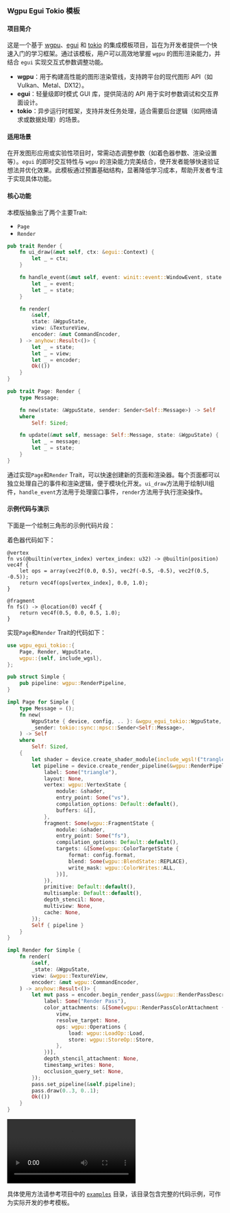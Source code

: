 ### Wgpu Egui Tokio 模板

#### 项目简介  

这是一个基于 [wgpu](https://github.com/gfx-rs/wgpu-rs)、[egui](https://github.com/emilk/egui) 和 [tokio](https://github.com/tokio-rs/tokio) 的集成模板项目，旨在为开发者提供一个快速入门的学习框架。通过该模板，用户可以高效地掌握 `wgpu` 的图形渲染能力，并结合 `egui` 实现交互式参数调整功能。

- **wgpu**：用于构建高性能的图形渲染管线，支持跨平台的现代图形 API（如 Vulkan、Metal、DX12）。  
- **egui**：轻量级即时模式 GUI 库，提供简洁的 API 用于实时参数调试和交互界面设计。  
- **tokio**：异步运行时框架，支持并发任务处理，适合需要后台逻辑（如网络请求或数据处理）的场景。  

#### 适用场景  

在开发图形应用或实验性项目时，常需动态调整参数（如着色器参数、渲染设置等）。`egui` 的即时交互特性与 `wgpu` 的渲染能力完美结合，使开发者能够快速验证想法并优化效果。此模板通过预置基础结构，显著降低学习成本，帮助开发者专注于实现具体功能。

#### 核心功能

本模版抽象出了两个主要Trait:

- `Page`
- `Render`

```rust
pub trait Render {
    fn ui_draw(&mut self, ctx: &egui::Context) {
        let _ = ctx;
    }

    fn handle_event(&mut self, event: winit::event::WindowEvent, state: &WgpuState) {
        let _ = event;
        let _ = state;
    }

    fn render(
        &self,
        state: &WgpuState,
        view: &TextureView,
        encoder: &mut CommandEncoder,
    ) -> anyhow::Result<()> {
        let _ = state;
        let _ = view;
        let _ = encoder;
        Ok(())
    }
}

pub trait Page: Render {
    type Message;

    fn new(state: &WgpuState, sender: Sender<Self::Message>) -> Self
    where
        Self: Sized;

    fn update(&mut self, message: Self::Message, state: &WgpuState) {
        let _ = message;
        let _ = state;
    }
}
```

通过实现`Page`和`Render` Trait，可以快速创建新的页面和渲染器。每个页面都可以独立处理自己的事件和渲染逻辑，便于模块化开发。`ui_draw`方法用于绘制UI组件，`handle_event`方法用于处理窗口事件，`render`方法用于执行渲染操作。

#### 示例代码与演示

下面是一个绘制三角形的示例代码片段：

着色器代码如下：

```wgsl
@vertex
fn vs(@builtin(vertex_index) vertex_index: u32) -> @builtin(position) vec4f {
    let ops = array(vec2f(0.0, 0.5), vec2f(-0.5, -0.5), vec2f(0.5, -0.5));
    return vec4f(ops[vertex_index], 0.0, 1.0);
}

@fragment
fn fs() -> @location(0) vec4f {
    return vec4f(0.5, 0.0, 0.5, 1.0);
}

```

实现`Page`和`Render` Trait的代码如下：

```rust
use wgpu_egui_tokio::{
    Page, Render, WgpuState,
    wgpu::{self, include_wgsl},
};

pub struct Simple {
    pub pipeline: wgpu::RenderPipeline,
}

impl Page for Simple {
    type Message = ();
    fn new(
        WgpuState { device, config, .. }: &wgpu_egui_tokio::WgpuState,
        _sender: tokio::sync::mpsc::Sender<Self::Message>,
    ) -> Self
    where
        Self: Sized,
    {
        let shader = device.create_shader_module(include_wgsl!("trangle.wgsl"));
        let pipeline = device.create_render_pipeline(&wgpu::RenderPipelineDescriptor {
            label: Some("triangle"),
            layout: None,
            vertex: wgpu::VertexState {
                module: &shader,
                entry_point: Some("vs"),
                compilation_options: Default::default(),
                buffers: &[],
            },
            fragment: Some(wgpu::FragmentState {
                module: &shader,
                entry_point: Some("fs"),
                compilation_options: Default::default(),
                targets: &[Some(wgpu::ColorTargetState {
                    format: config.format,
                    blend: Some(wgpu::BlendState::REPLACE),
                    write_mask: wgpu::ColorWrites::ALL,
                })],
            }),
            primitive: Default::default(),
            multisample: Default::default(),
            depth_stencil: None,
            multiview: None,
            cache: None,
        });
        Self { pipeline }
    }
}

impl Render for Simple {
    fn render(
        &self,
        _state: &WgpuState,
        view: &wgpu::TextureView,
        encoder: &mut wgpu::CommandEncoder,
    ) -> anyhow::Result<()> {
        let mut pass = encoder.begin_render_pass(&wgpu::RenderPassDescriptor {
            label: Some("Render Pass"),
            color_attachments: &[Some(wgpu::RenderPassColorAttachment {
                view,
                resolve_target: None,
                ops: wgpu::Operations {
                    load: wgpu::LoadOp::Load,
                    store: wgpu::StoreOp::Store,
                },
            })],
            depth_stencil_attachment: None,
            timestamp_writes: None,
            occlusion_query_set: None,
        });
        pass.set_pipeline(&self.pipeline);
        pass.draw(0..3, 0..1);
        Ok(())
    }
}

```

<video src="../../Library/Containers/com.tencent.xinWeChat/Data/Library/Application%20Support/com.tencent.xinWeChat/2.0b4.0.9/d80bcca7a8f342b0eb9a5d3b3daaf217/Message/MessageTemp/7fe52a9d870f3c05819c47283e66b5b4/Video/13895_1747209395_raw.mp4"></video>

具体使用方法请参考项目中的 [`examples`](https://github.com/yexiyue/wgpu-egui-tokio/tree/main/examples/image-texture/src) 目录，该目录包含完整的代码示例，可作为实际开发的参考模板。
